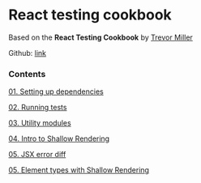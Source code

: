 # React testing cookbook
Based on the **React Testing Cookbook** by [Trevor Miller](https://egghead.io/courses/react-testing-cookbook)

Github: [link](https://github.com/eggheadio-projects/example-favorite-quotes/tree/master)

### Contents

[01. Setting up dependencies](https://github.com/xgirma/react-testing-cookbook/tree/master/chapters/ch.01)

[02. Running tests](https://github.com/xgirma/react-testing-cookbook/tree/master/chapters/ch.02)

[03. Utility modules](https://github.com/xgirma/react-testing-cookbook/tree/master/chapters/ch.03)

[04. Intro to Shallow Rendering](https://github.com/xgirma/react-testing-cookbook/tree/master/chapters/ch.04)

[05. JSX error diff](https://github.com/xgirma/react-testing-cookbook/tree/master/chapters/ch.05)

[05. Element types with Shallow Rendering](https://github.com/xgirma/react-testing-cookbook/tree/master/chapters/ch.06)